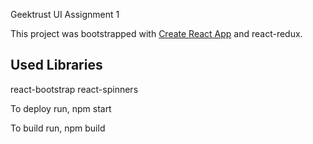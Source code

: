 Geektrust UI Assignment 1

This project was bootstrapped with [Create React App](https://github.com/facebook/create-react-app) and react-redux.

Used Libraries
--------------
react-bootstrap
react-spinners

To deploy run,
npm start

To build run,
npm build